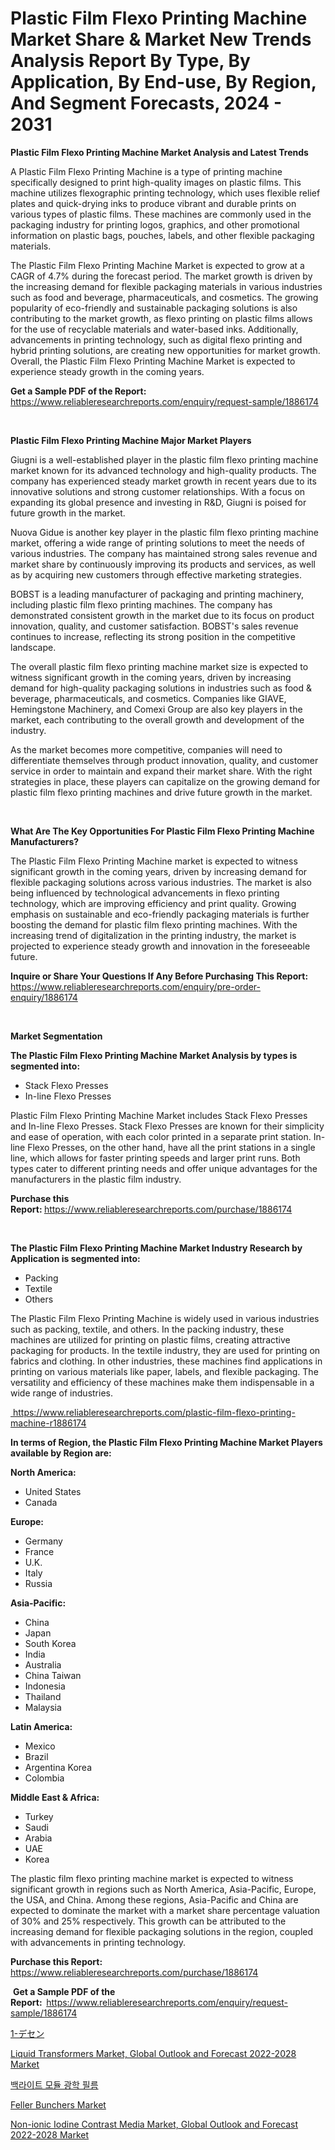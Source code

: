 <p><h1>Plastic Film Flexo Printing Machine Market Share & Market New Trends Analysis Report By Type, By Application, By End-use, By Region, And Segment Forecasts, 2024 - 2031</h1></p><p><strong>Plastic Film Flexo Printing Machine Market Analysis and Latest Trends</strong></p>
<p><p>A Plastic Film Flexo Printing Machine is a type of printing machine specifically designed to print high-quality images on plastic films. This machine utilizes flexographic printing technology, which uses flexible relief plates and quick-drying inks to produce vibrant and durable prints on various types of plastic films. These machines are commonly used in the packaging industry for printing logos, graphics, and other promotional information on plastic bags, pouches, labels, and other flexible packaging materials.</p><p>The Plastic Film Flexo Printing Machine Market is expected to grow at a CAGR of 4.7% during the forecast period. The market growth is driven by the increasing demand for flexible packaging materials in various industries such as food and beverage, pharmaceuticals, and cosmetics. The growing popularity of eco-friendly and sustainable packaging solutions is also contributing to the market growth, as flexo printing on plastic films allows for the use of recyclable materials and water-based inks. Additionally, advancements in printing technology, such as digital flexo printing and hybrid printing solutions, are creating new opportunities for market growth. Overall, the Plastic Film Flexo Printing Machine Market is expected to experience steady growth in the coming years.</p></p>
<p><strong>Get a Sample PDF of the Report:&nbsp;</strong> <a href="https://www.reliableresearchreports.com/enquiry/request-sample/1886174">https://www.reliableresearchreports.com/enquiry/request-sample/1886174</a></p>
<p>&nbsp;</p>
<p><strong>Plastic Film Flexo Printing Machine Major Market Players</strong></p>
<p><p>Giugni is a well-established player in the plastic film flexo printing machine market known for its advanced technology and high-quality products. The company has experienced steady market growth in recent years due to its innovative solutions and strong customer relationships. With a focus on expanding its global presence and investing in R&D, Giugni is poised for future growth in the market.</p><p>Nuova Gidue is another key player in the plastic film flexo printing machine market, offering a wide range of printing solutions to meet the needs of various industries. The company has maintained strong sales revenue and market share by continuously improving its products and services, as well as by acquiring new customers through effective marketing strategies.</p><p>BOBST is a leading manufacturer of packaging and printing machinery, including plastic film flexo printing machines. The company has demonstrated consistent growth in the market due to its focus on product innovation, quality, and customer satisfaction. BOBST's sales revenue continues to increase, reflecting its strong position in the competitive landscape.</p><p>The overall plastic film flexo printing machine market size is expected to witness significant growth in the coming years, driven by increasing demand for high-quality packaging solutions in industries such as food & beverage, pharmaceuticals, and cosmetics. Companies like GIAVE, Hemingstone Machinery, and Comexi Group are also key players in the market, each contributing to the overall growth and development of the industry.</p><p>As the market becomes more competitive, companies will need to differentiate themselves through product innovation, quality, and customer service in order to maintain and expand their market share. With the right strategies in place, these players can capitalize on the growing demand for plastic film flexo printing machines and drive future growth in the market.</p></p>
<p>&nbsp;</p>
<p><strong>What Are The Key Opportunities For Plastic Film Flexo Printing Machine Manufacturers?</strong></p>
<p><p>The Plastic Film Flexo Printing Machine market is expected to witness significant growth in the coming years, driven by increasing demand for flexible packaging solutions across various industries. The market is also being influenced by technological advancements in flexo printing technology, which are improving efficiency and print quality. Growing emphasis on sustainable and eco-friendly packaging materials is further boosting the demand for plastic film flexo printing machines. With the increasing trend of digitalization in the printing industry, the market is projected to experience steady growth and innovation in the foreseeable future.</p></p>
<p><strong>Inquire or Share Your Questions If Any Before Purchasing This Report:</strong> <a href="https://www.reliableresearchreports.com/enquiry/pre-order-enquiry/1886174">https://www.reliableresearchreports.com/enquiry/pre-order-enquiry/1886174</a></p>
<p>&nbsp;</p>
<p><strong>Market Segmentation</strong></p>
<p><strong>The Plastic Film Flexo Printing Machine Market Analysis by types is segmented into:</strong></p>
<p><ul><li>Stack Flexo Presses</li><li>In-line Flexo Presses</li></ul></p>
<p><p>Plastic Film Flexo Printing Machine Market includes Stack Flexo Presses and In-line Flexo Presses. Stack Flexo Presses are known for their simplicity and ease of operation, with each color printed in a separate print station. In-line Flexo Presses, on the other hand, have all the print stations in a single line, which allows for faster printing speeds and larger print runs. Both types cater to different printing needs and offer unique advantages for the manufacturers in the plastic film industry.</p></p>
<p><strong>Purchase this Report:&nbsp;</strong><a href="https://www.reliableresearchreports.com/purchase/1886174">https://www.reliableresearchreports.com/purchase/1886174</a></p>
<p>&nbsp;</p>
<p><strong>The Plastic Film Flexo Printing Machine Market Industry Research by Application is segmented into:</strong></p>
<p><ul><li>Packing</li><li>Textile</li><li>Others</li></ul></p>
<p><p>The Plastic Film Flexo Printing Machine is widely used in various industries such as packing, textile, and others. In the packing industry, these machines are utilized for printing on plastic films, creating attractive packaging for products. In the textile industry, they are used for printing on fabrics and clothing. In other industries, these machines find applications in printing on various materials like paper, labels, and flexible packaging. The versatility and efficiency of these machines make them indispensable in a wide range of industries.</p></p>
<p><a href="https://www.reliableresearchreports.com/plastic-film-flexo-printing-machine-r1886174">&nbsp;https://www.reliableresearchreports.com/plastic-film-flexo-printing-machine-r1886174</a></p>
<p><strong>In terms of Region, the Plastic Film Flexo Printing Machine Market Players available by Region are:</strong></p>
<p>
    <p> <strong> North America: </strong>
        <ul>
            <li>United States</li>
            <li>Canada</li>
        </ul>
        </p> 
    <p> <strong> Europe: </strong>
        <ul>
            <li>Germany</li>
            <li>France</li>
            <li>U.K.</li>
            <li>Italy</li>
            <li>Russia</li>
        </ul>
        </p> 
    <p> <strong> Asia-Pacific: </strong>
        <ul>
            <li>China</li>
            <li>Japan</li>
            <li>South Korea</li>
            <li>India</li>
            <li>Australia</li>
            <li>China Taiwan</li>
            <li>Indonesia</li>
            <li>Thailand</li>
            <li>Malaysia</li>
        </ul>
        </p> 
    <p> <strong> Latin America: </strong>
        <ul>
            <li>Mexico</li>
            <li>Brazil</li>
            <li>Argentina Korea</li>
            <li>Colombia</li>
        </ul>
        </p> 
    <p> <strong> Middle East & Africa: </strong>
        <ul>
            <li>Turkey</li>
            <li>Saudi</li>
            <li>Arabia</li>
            <li>UAE</li>
            <li>Korea</li>
        </ul>
    </p>
    </p>
<p><p>The plastic film flexo printing machine market is expected to witness significant growth in regions such as North America, Asia-Pacific, Europe, the USA, and China. Among these regions, Asia-Pacific and China are expected to dominate the market with a market share percentage valuation of 30% and 25% respectively. This growth can be attributed to the increasing demand for flexible packaging solutions in the region, coupled with advancements in printing technology.</p></p>
<p><strong>Purchase this Report: </strong><a href="https://www.reliableresearchreports.com/purchase/1886174">https://www.reliableresearchreports.com/purchase/1886174</a></p>
<p>&nbsp;<strong>Get a Sample PDF of the Report:&nbsp;&nbsp;</strong><a href="https://www.reliableresearchreports.com/enquiry/request-sample/1886174">https://www.reliableresearchreports.com/enquiry/request-sample/1886174</a></p>
<p><strong></strong></p>
<p><p><a href="https://github.com/oqoeusbvpadwjs08/Market-Research-Report-List-2/blob/main/6241407160809.md">1-デセン</a></p><p><a href="https://www.linkedin.com/pulse/exploring-liquid-transformers-market-global-outlook-forecast-nmmme?trackingId=n33YHqjiY5sOH8WFBOHwdg%3D%3D">Liquid Transformers Market, Global Outlook and Forecast 2022-2028 Market</a></p><p><a href="https://github.com/mdmazharulnwr786/Market-Research-Report-List-1/blob/main/9146654172923.md">백라이트 모듈 광학 필름</a></p><p><a href="https://github.com/luckyshygirl/Market-Research-Report-List-5/blob/main/feller-bunchers-market.md">Feller Bunchers Market</a></p><p><a href="https://www.linkedin.com/pulse/global-non-ionic-iodine-contrast-media-market-outlook-forecast-k6gxe?trackingId=kxmoRWzDNyBcF4QpCgD8Mg%3D%3D">Non-ionic Iodine Contrast Media Market, Global Outlook and Forecast 2022-2028 Market</a></p></p>